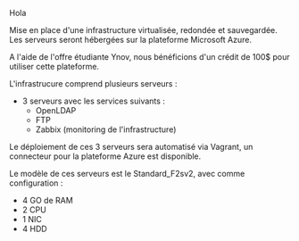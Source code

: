 Hola

Mise en place d'une infrastructure virtualisée, redondée et sauvegardée.
Les serveurs seront hébergées sur la plateforme Microsoft Azure.

A l'aide de l'offre étudiante Ynov, nous bénéficions d'un crédit de 100$ pour utiliser cette plateforme.

L'infrastrucure comprend plusieurs serveurs : 

- 3 serveurs avec les services suivants :
  - OpenLDAP
  - FTP
  - Zabbix (monitoring de l'infrastructure)
  
Le déploiement de ces 3 serveurs sera automatisé via Vagrant, un connecteur pour la plateforme Azure est disponible.

Le modèle de ces serveurs est le Standard_F2sv2, avec comme configuration : 
- 4 GO de RAM
- 2 CPU
- 1 NIC
- 4 HDD

